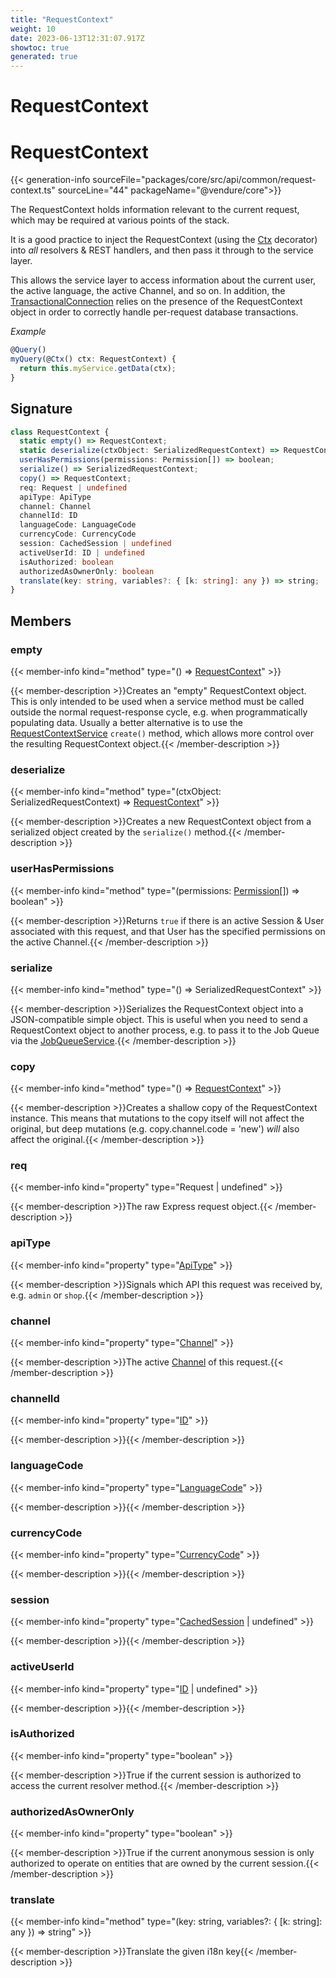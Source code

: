 ```yaml
---
title: "RequestContext"
weight: 10
date: 2023-06-13T12:31:07.917Z
showtoc: true
generated: true
---
```

<!-- This file was generated from the Vendure source. Do not modify. Instead, re-run the "docs:build" script -->

# RequestContext
<div class="symbol">


# RequestContext

{{< generation-info sourceFile="packages/core/src/api/common/request-context.ts" sourceLine="44" packageName="@vendure/core">}}

The RequestContext holds information relevant to the current request, which may be
required at various points of the stack.

It is a good practice to inject the RequestContext (using the <a href='/typescript-api/request/ctx-decorator#ctx'>Ctx</a> decorator) into
_all_ resolvers & REST handlers, and then pass it through to the service layer.

This allows the service layer to access information about the current user, the active language,
the active Channel, and so on. In addition, the <a href='/typescript-api/data-access/transactional-connection#transactionalconnection'>TransactionalConnection</a> relies on the
presence of the RequestContext object in order to correctly handle per-request database transactions.

*Example*

```TypeScript
@Query()
myQuery(@Ctx() ctx: RequestContext) {
  return this.myService.getData(ctx);
}
```

## Signature

```TypeScript
class RequestContext {
  static empty() => RequestContext;
  static deserialize(ctxObject: SerializedRequestContext) => RequestContext;
  userHasPermissions(permissions: Permission[]) => boolean;
  serialize() => SerializedRequestContext;
  copy() => RequestContext;
  req: Request | undefined
  apiType: ApiType
  channel: Channel
  channelId: ID
  languageCode: LanguageCode
  currencyCode: CurrencyCode
  session: CachedSession | undefined
  activeUserId: ID | undefined
  isAuthorized: boolean
  authorizedAsOwnerOnly: boolean
  translate(key: string, variables?: { [k: string]: any }) => string;
}
```
## Members

### empty

{{< member-info kind="method" type="() => <a href='/typescript-api/request/request-context#requestcontext'>RequestContext</a>"  >}}

{{< member-description >}}Creates an "empty" RequestContext object. This is only intended to be used
when a service method must be called outside the normal request-response
cycle, e.g. when programmatically populating data. Usually a better alternative
is to use the <a href='/typescript-api/request/request-context-service#requestcontextservice'>RequestContextService</a> `create()` method, which allows more control
over the resulting RequestContext object.{{< /member-description >}}

### deserialize

{{< member-info kind="method" type="(ctxObject: SerializedRequestContext) => <a href='/typescript-api/request/request-context#requestcontext'>RequestContext</a>"  >}}

{{< member-description >}}Creates a new RequestContext object from a serialized object created by the
`serialize()` method.{{< /member-description >}}

### userHasPermissions

{{< member-info kind="method" type="(permissions: <a href='/typescript-api/common/permission#permission'>Permission</a>[]) => boolean"  >}}

{{< member-description >}}Returns `true` if there is an active Session & User associated with this request,
and that User has the specified permissions on the active Channel.{{< /member-description >}}

### serialize

{{< member-info kind="method" type="() => SerializedRequestContext"  >}}

{{< member-description >}}Serializes the RequestContext object into a JSON-compatible simple object.
This is useful when you need to send a RequestContext object to another
process, e.g. to pass it to the Job Queue via the <a href='/typescript-api/job-queue/job-queue-service#jobqueueservice'>JobQueueService</a>.{{< /member-description >}}

### copy

{{< member-info kind="method" type="() => <a href='/typescript-api/request/request-context#requestcontext'>RequestContext</a>"  >}}

{{< member-description >}}Creates a shallow copy of the RequestContext instance. This means that
mutations to the copy itself will not affect the original, but deep mutations
(e.g. copy.channel.code = 'new') *will* also affect the original.{{< /member-description >}}

### req

{{< member-info kind="property" type="Request | undefined"  >}}

{{< member-description >}}The raw Express request object.{{< /member-description >}}

### apiType

{{< member-info kind="property" type="<a href='/typescript-api/request/api-type#apitype'>ApiType</a>"  >}}

{{< member-description >}}Signals which API this request was received by, e.g. `admin` or `shop`.{{< /member-description >}}

### channel

{{< member-info kind="property" type="<a href='/typescript-api/entities/channel#channel'>Channel</a>"  >}}

{{< member-description >}}The active <a href='/typescript-api/entities/channel#channel'>Channel</a> of this request.{{< /member-description >}}

### channelId

{{< member-info kind="property" type="<a href='/typescript-api/common/id#id'>ID</a>"  >}}

{{< member-description >}}{{< /member-description >}}

### languageCode

{{< member-info kind="property" type="<a href='/typescript-api/common/language-code#languagecode'>LanguageCode</a>"  >}}

{{< member-description >}}{{< /member-description >}}

### currencyCode

{{< member-info kind="property" type="<a href='/typescript-api/common/currency-code#currencycode'>CurrencyCode</a>"  >}}

{{< member-description >}}{{< /member-description >}}

### session

{{< member-info kind="property" type="<a href='/typescript-api/auth/session-cache-strategy#cachedsession'>CachedSession</a> | undefined"  >}}

{{< member-description >}}{{< /member-description >}}

### activeUserId

{{< member-info kind="property" type="<a href='/typescript-api/common/id#id'>ID</a> | undefined"  >}}

{{< member-description >}}{{< /member-description >}}

### isAuthorized

{{< member-info kind="property" type="boolean"  >}}

{{< member-description >}}True if the current session is authorized to access the current resolver method.{{< /member-description >}}

### authorizedAsOwnerOnly

{{< member-info kind="property" type="boolean"  >}}

{{< member-description >}}True if the current anonymous session is only authorized to operate on entities that
are owned by the current session.{{< /member-description >}}

### translate

{{< member-info kind="method" type="(key: string, variables?: { [k: string]: any }) => string"  >}}

{{< member-description >}}Translate the given i18n key{{< /member-description >}}


</div>
